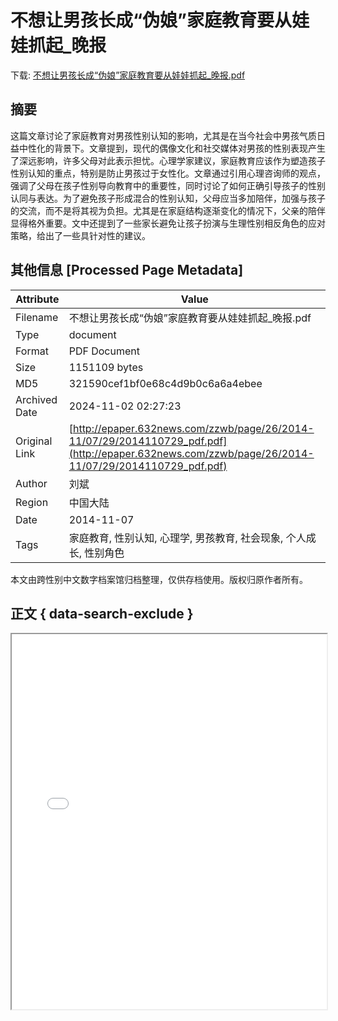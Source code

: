 # 不想让男孩长成“伪娘”家庭教育要从娃娃抓起_晚报

<!-- tcd_download_link -->
下载: <a href="../不想让男孩长成“伪娘”家庭教育要从娃娃抓起_晚报.pdf" download>不想让男孩长成“伪娘”家庭教育要从娃娃抓起_晚报.pdf</a>
<!-- tcd_download_link_end -->

## 摘要

<!-- tcd_abstract -->
这篇文章讨论了家庭教育对男孩性别认知的影响，尤其是在当今社会中男孩气质日益中性化的背景下。文章提到，现代的偶像文化和社交媒体对男孩的性别表现产生了深远影响，许多父母对此表示担忧。心理学家建议，家庭教育应该作为塑造孩子性别认知的重点，特别是防止男孩过于女性化。文章通过引用心理咨询师的观点，强调了父母在孩子性别导向教育中的重要性，同时讨论了如何正确引导孩子的性别认同与表达。为了避免孩子形成混合的性别认知，父母应当多加陪伴，加强与孩子的交流，而不是将其视为负担。尤其是在家庭结构逐渐变化的情况下，父亲的陪伴显得格外重要。文中还提到了一些家长避免让孩子扮演与生理性别相反角色的应对策略，给出了一些具针对性的建议。

<!-- tcd_abstract_end -->

## 其他信息 [Processed Page Metadata]

| Attribute       | Value                                  |
|-----------------|----------------------------------------|
| Filename        | 不想让男孩长成“伪娘”家庭教育要从娃娃抓起_晚报.pdf                             |
| Type            | document                                 |
| Format          | PDF Document                               |
| Size            | 1151109 bytes                           |
| MD5             | 321590cef1bf0e68c4d9b0c6a6a4ebee                                  |
| Archived Date   | 2024-11-02 02:27:23                             |
| Original Link   | [http://epaper.632news.com/zzwb/page/26/2014-11/07/29/2014110729_pdf.pdf](http://epaper.632news.com/zzwb/page/26/2014-11/07/29/2014110729_pdf.pdf)                         |
| Author          | 刘斌                               |
| Region          | 中国大陆                               |
| Date            | 2014-11-07                                 |
| Tags            | 家庭教育, 性别认知, 心理学, 男孩教育, 社会现象, 个人成长, 性别角色                                 |

本文由跨性别中文数字档案馆归档整理，仅供存档使用。版权归原作者所有。


## 正文 { data-search-exclude }

<!-- tcd_main_text -->
<iframe src="../不想让男孩长成“伪娘”家庭教育要从娃娃抓起_晚报.pdf" width="100%" height="600px">
    <p>无法显示PDF，请下载查看。</p>
</iframe>
<!-- tcd_main_text_end -->

